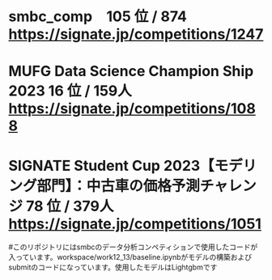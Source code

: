 # smbc_comp　105 位 / 874 https://signate.jp/competitions/1247
# MUFG Data Science Champion Ship 2023  16 位 / 159人　https://signate.jp/competitions/1088
# SIGNATE Student Cup 2023【モデリング部門】：中古車の価格予測チャレンジ  78 位 / 379人　https://signate.jp/competitions/1051
#このリポジトリにはsmbcのデータ分析コンペティションで使用したコードが入っています。workspace/work12_13/baseline.ipynbがモデルの構築およびsubmitのコードになっています。使用したモデルはLightgbmです
